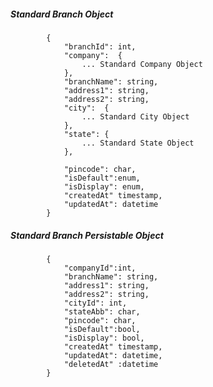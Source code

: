 ##### Standard Branch Object

            {
                "branchId": int,
                "company":  {
					... Standard Company Object
				},
                "branchName": string,
                "address1": string,
                "address2": string,
                "city":  {
					... Standard City Object
				},
				"state": {
					... Standard State Object
				},
				
				"pincode": char,
				"isDefault":enum,
				"isDisplay": enum,
				"createdAt" timestamp,
				"updatedAt": datetime
            }
            
##### Standard Branch Persistable Object
			{
            	"companyId":int, 
                "branchName": string,
                "address1": string,
                "address2": string,
                "cityId": int,
				"stateAbb": char,
				"pincode": char,
				"isDefault":bool,
				"isDisplay": bool,
				"createdAt" timestamp,
				"updatedAt": datetime,
				"deletedAt" :datetime
            }

